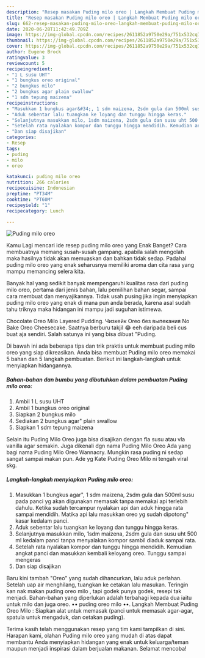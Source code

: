 ```yaml
---
description: "Resep masakan Puding milo oreo | Langkah Membuat Puding milo oreo Yang Lezat"
title: "Resep masakan Puding milo oreo | Langkah Membuat Puding milo oreo Yang Lezat"
slug: 662-resep-masakan-puding-milo-oreo-langkah-membuat-puding-milo-oreo-yang-lezat
date: 2020-06-28T11:42:49.709Z
image: https://img-global.cpcdn.com/recipes/2611852a9750e29a/751x532cq70/puding-milo-oreo-foto-resep-utama.jpg
thumbnail: https://img-global.cpcdn.com/recipes/2611852a9750e29a/751x532cq70/puding-milo-oreo-foto-resep-utama.jpg
cover: https://img-global.cpcdn.com/recipes/2611852a9750e29a/751x532cq70/puding-milo-oreo-foto-resep-utama.jpg
author: Eugene Brock
ratingvalue: 3
reviewcount: 5
recipeingredient:
- "1 L susu UHT"
- "1 bungkus oreo original"
- "2 bungkus milo"
- "2 bungkus agar plain swallow"
- "1 sdm tepung maizena"
recipeinstructions:
- "Masukkan 1 bungkus agar&#34;, 1 sdm maizena, 2sdm gula dan 500ml susu pada panci yg akan digunakan memasak tanpa memakai api terlebih dahulu. Ketika sudah tercampur nyalakan api dan aduk hingga rata sampai mendidih. Matika api lalu masukkan oreo yg sudah dipotong&#34; kasar kedalam panci."
- "Aduk sebentar lalu tuangkan ke loyang dan tunggu hingga keras."
- "Selanjutnya masukkan milo, 1sdm maizena, 2sdm gula dan susu uht 500 ml kedalam panci tanpa menyalakan kompor sambil diaduk sampai rata."
- "Setelah rata nyalakan kompor dan tunggu hingga mendidih. Kemudian angkat panci dan masukkan kembali keloyang oreo. Tunggu sampai mengeras"
- "Dan siap disajikan"
categories:
- Resep
tags:
- puding
- milo
- oreo

katakunci: puding milo oreo 
nutrition: 266 calories
recipecuisine: Indonesian
preptime: "PT34M"
cooktime: "PT60M"
recipeyield: "1"
recipecategory: Lunch

---
```



![Puding milo oreo](https://img-global.cpcdn.com/recipes/2611852a9750e29a/751x532cq70/puding-milo-oreo-foto-resep-utama.jpg)

Kamu Lagi mencari ide resep puding milo oreo yang Enak Banget? Cara membuatnya memang susah-susah gampang. apabila salah mengolah maka hasilnya tidak akan memuaskan dan bahkan tidak sedap. Padahal puding milo oreo yang enak seharusnya memiliki aroma dan cita rasa yang mampu memancing selera kita.

Banyak hal yang sedikit banyak mempengaruhi kualitas rasa dari puding milo oreo, pertama dari jenis bahan, lalu pemilihan bahan segar, sampai cara membuat dan menyajikannya. Tidak usah pusing jika ingin menyiapkan puding milo oreo yang enak di mana pun anda berada, karena asal sudah tahu triknya maka hidangan ini mampu jadi suguhan istimewa.

Chocolate Oreo Milo Layered Pudding. Чизкейк Oreo без выпекания No Bake Oreo Cheesecake. Saatnya berburu takjil 😂 eeh daripada beli cus buat aja sendiri. Salah satunya ini yang bisa dibuat &#34;Puding.


Di bawah ini ada beberapa tips dan trik praktis untuk membuat puding milo oreo yang siap dikreasikan. Anda bisa membuat Puding milo oreo memakai 5 bahan dan 5 langkah pembuatan. Berikut ini langkah-langkah untuk menyiapkan hidangannya.

<!--inarticleads1-->

##### Bahan-bahan dan bumbu yang dibutuhkan dalam pembuatan Puding milo oreo:

1. Ambil 1 L susu UHT
1. Ambil 1 bungkus oreo original
1. Siapkan 2 bungkus milo
1. Sediakan 2 bungkus agar&#34; plain swallow
1. Siapkan 1 sdm tepung maizena


Selain itu Puding Milo Oreo juga bisa disajikan dengan fla susu atau vla vanilla agar semakin. Juga dikenali dgn nama Puding Milo Oreo Ada yang bagi nama Puding Milo Oreo Wannacry. Mungkin rasa puding ni sedap sangat sampai makan pun. Ade yg Kate Puding Oreo Milo ni tengah viral skg. 

<!--inarticleads2-->

##### Langkah-langkah menyiapkan Puding milo oreo:

1. Masukkan 1 bungkus agar&#34;, 1 sdm maizena, 2sdm gula dan 500ml susu pada panci yg akan digunakan memasak tanpa memakai api terlebih dahulu. Ketika sudah tercampur nyalakan api dan aduk hingga rata sampai mendidih. Matika api lalu masukkan oreo yg sudah dipotong&#34; kasar kedalam panci.
1. Aduk sebentar lalu tuangkan ke loyang dan tunggu hingga keras.
1. Selanjutnya masukkan milo, 1sdm maizena, 2sdm gula dan susu uht 500 ml kedalam panci tanpa menyalakan kompor sambil diaduk sampai rata.
1. Setelah rata nyalakan kompor dan tunggu hingga mendidih. Kemudian angkat panci dan masukkan kembali keloyang oreo. Tunggu sampai mengeras
1. Dan siap disajikan


Baru kini tambah &#34;Oreo&#34; yang sudah dihancurkan, lalu aduk perlahan. Setelah uap air menghilang, tuangkan ke cetakan lalu masukan. Teringin kan nak makan puding oreo milo , tapi godek punya godek, resepi tak menjadi. Bahan-bahan yang diperlukan adalah terbahagi kepada dua iaitu untuk milo dan juga oreo. •• puding oreo milo ••. Langkah Membuat Puding Oreo Milo : Siapkan alat untuk memasak (panci untuk memasak agar-agar, spatula untuk mengaduk, dan cetakan puding). 

Terima kasih telah menggunakan resep yang tim kami tampilkan di sini. Harapan kami, olahan Puding milo oreo yang mudah di atas dapat membantu Anda menyiapkan hidangan yang enak untuk keluarga/teman maupun menjadi inspirasi dalam berjualan makanan. Selamat mencoba!
